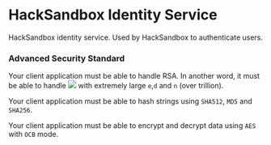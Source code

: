 # HackSandbox Identity Service
HackSandbox identity service. Used by HackSandbox to authenticate users.

### Advanced Security Standard

Your client application must be able to handle RSA. In another word, it must be able to handle
<img src="https://wikimedia.org/api/rest_v1/media/math/render/svg/98b7f857d10d5b056d5db624bd3a475d2cb475cd" /> with extremely large `e`,`d` and `n` (over trillion).

Your client application must be able to hash strings using `SHA512`, `MD5` and `SHA256`.

Your client application must be able to encrypt and decrypt data using `AES` with `OCB` mode.
